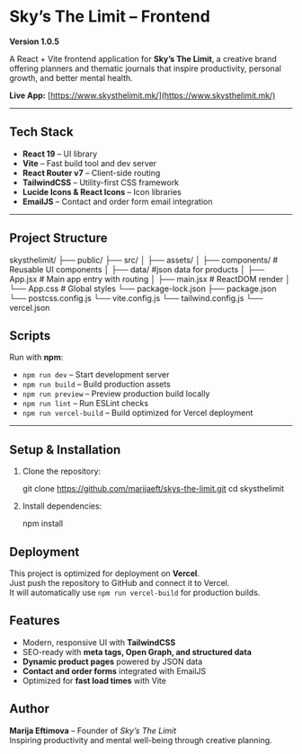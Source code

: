 # Sky’s The Limit – Frontend
**Version 1.0.5**

A React + Vite frontend application for **Sky’s The Limit**, a creative brand offering planners and thematic journals that inspire productivity, personal growth, and better mental health.

**Live App:** [https://www.skysthelimit.mk/](https://www.skysthelimit.mk/)

---

##  Tech Stack

- **React 19** – UI library  
- **Vite** – Fast build tool and dev server  
- **React Router v7** – Client-side routing  
- **TailwindCSS** – Utility-first CSS framework  
- **Lucide Icons & React Icons** – Icon libraries  
- **EmailJS** – Contact and order form email integration  

---

##  Project Structure

skysthelimit/
├── public/
├── src/
│ ├── assets/
│ ├── components/ # Reusable UI components
│ ├── data/ #json data for products
│ ├── App.jsx # Main app entry with routing
│ ├── main.jsx # ReactDOM render
│ └── App.css # Global styles
└── package-lock.json
├── package.json
└── postcss.config.js
└── vite.config.js
└── tailwind.config.js
└── vercel.json

##  Scripts

Run with **npm**:

- `npm run dev` – Start development server  
- `npm run build` – Build production assets  
- `npm run preview` – Preview production build locally  
- `npm run lint` – Run ESLint checks  
- `npm run vercel-build` – Build optimized for Vercel deployment  

---

##  Setup & Installation

1. Clone the repository:

   git clone https://github.com/marijaeft/skys-the-limit.git
   cd skysthelimit

2. Install dependencies:
    
   npm install

##  Deployment

This project is optimized for deployment on **Vercel**.  
Just push the repository to GitHub and connect it to Vercel.  
It will automatically use `npm run vercel-build` for production builds.

##  Features

- Modern, responsive UI with **TailwindCSS**  
- SEO-ready with **meta tags, Open Graph, and structured data**  
- **Dynamic product pages** powered by JSON data  
- **Contact and order forms** integrated with EmailJS
- Optimized for **fast load times** with Vite  

##  Author

**Marija Eftimova** – Founder of *Sky’s The Limit*  
 Inspiring productivity and mental well-being through creative planning.

